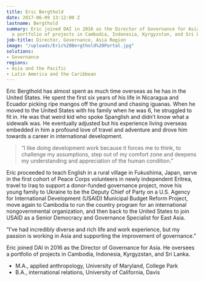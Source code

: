 ```yaml
---
title: Eric Bergthold
date: 2017-06-09 13:12:00 Z
lastname: Bergthold
summary: Eric joined DAI in 2016 as the Director of Governance for Asia. He oversees
  a portfolio of projects in Cambodia, Indonesia, Kyrgyzstan, and Sri Lanka.
job-title: Director, Governance, Asia Region
image: "/uploads/Eric%20Bergthold%20Portal.jpg"
solutions:
- Governance
regions:
- Asia and the Pacific
- Latin America and the Caribbean
---
```


Eric Bergthold has almost spent as much time overseas as he has in the United States. He spent the first six years of his life in Nicaragua and Ecuador picking ripe mangos off the ground and chasing iguanas. When he moved to the United States with his family when he was 6, he struggled to fit in. He was that weird kid who spoke Spanglish and didn’t know what a sidewalk was. He eventually adjusted but his experience living overseas embedded in him a profound love of travel and adventure and drove him towards a career in international development.

> “I like doing development work because it forces me to think, to challenge my assumptions, step out of my comfort zone and deepens my understanding and appreciation of the human condition.”

Eric proceeded to teach English in a rural village in Fukushima, Japan, serve in the first cohort of Peace Corps volunteers in newly independent Eritrea, travel to Iraq to support a donor-funded governance project, move his young family to Ukraine to be the Deputy Chief of Party on a U.S. Agency for International Development (USAID) Municipal Budget Reform Project, move again to Cambodia to run the country program for an international nongovernmental organization, and then back to the United States to join USAID as a Senior Democracy and Governance Specialist for East Asia. 

“I’ve had incredibly diverse and rich life and work experience, but my passion is working in Asia and supporting the improvement of governance.”

Eric joined DAI in 2016 as the Director of Governance for Asia. He oversees a portfolio of projects in Cambodia, Indonesia, Kyrgyzstan, and Sri Lanka.
 
* M.A., applied anthropology, University of Maryland, College Park
* B.A., international relations, University of California, Davis